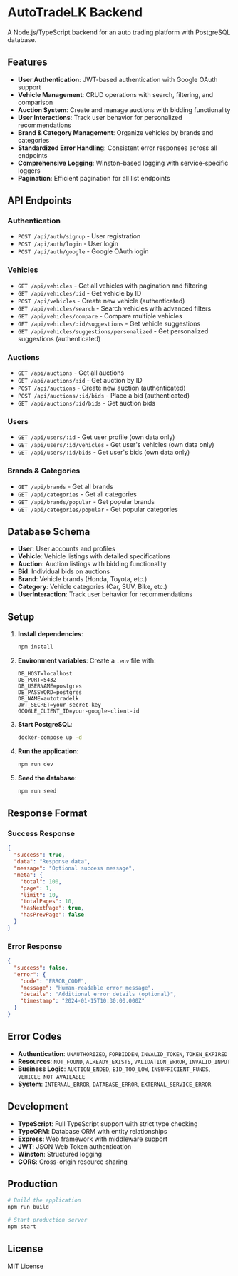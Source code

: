 # AutoTradeLK Backend

A Node.js/TypeScript backend for an auto trading platform with PostgreSQL database.

## Features

- **User Authentication**: JWT-based authentication with Google OAuth support
- **Vehicle Management**: CRUD operations with search, filtering, and comparison
- **Auction System**: Create and manage auctions with bidding functionality
- **User Interactions**: Track user behavior for personalized recommendations
- **Brand & Category Management**: Organize vehicles by brands and categories
- **Standardized Error Handling**: Consistent error responses across all endpoints
- **Comprehensive Logging**: Winston-based logging with service-specific loggers
- **Pagination**: Efficient pagination for all list endpoints

## API Endpoints

### Authentication

- `POST /api/auth/signup` - User registration
- `POST /api/auth/login` - User login
- `POST /api/auth/google` - Google OAuth login

### Vehicles

- `GET /api/vehicles` - Get all vehicles with pagination and filtering
- `GET /api/vehicles/:id` - Get vehicle by ID
- `POST /api/vehicles` - Create new vehicle (authenticated)
- `GET /api/vehicles/search` - Search vehicles with advanced filters
- `GET /api/vehicles/compare` - Compare multiple vehicles
- `GET /api/vehicles/:id/suggestions` - Get vehicle suggestions
- `GET /api/vehicles/suggestions/personalized` - Get personalized suggestions (authenticated)

### Auctions

- `GET /api/auctions` - Get all auctions
- `GET /api/auctions/:id` - Get auction by ID
- `POST /api/auctions` - Create new auction (authenticated)
- `POST /api/auctions/:id/bids` - Place a bid (authenticated)
- `GET /api/auctions/:id/bids` - Get auction bids

### Users

- `GET /api/users/:id` - Get user profile (own data only)
- `GET /api/users/:id/vehicles` - Get user's vehicles (own data only)
- `GET /api/users/:id/bids` - Get user's bids (own data only)

### Brands & Categories

- `GET /api/brands` - Get all brands
- `GET /api/categories` - Get all categories
- `GET /api/brands/popular` - Get popular brands
- `GET /api/categories/popular` - Get popular categories

## Database Schema

- **User**: User accounts and profiles
- **Vehicle**: Vehicle listings with detailed specifications
- **Auction**: Auction listings with bidding functionality
- **Bid**: Individual bids on auctions
- **Brand**: Vehicle brands (Honda, Toyota, etc.)
- **Category**: Vehicle categories (Car, SUV, Bike, etc.)
- **UserInteraction**: Track user behavior for recommendations

## Setup

1. **Install dependencies**:

   ```bash
   npm install
   ```

2. **Environment variables**:
   Create a `.env` file with:

   ```
   DB_HOST=localhost
   DB_PORT=5432
   DB_USERNAME=postgres
   DB_PASSWORD=postgres
   DB_NAME=autotradelk
   JWT_SECRET=your-secret-key
   GOOGLE_CLIENT_ID=your-google-client-id
   ```

3. **Start PostgreSQL**:

   ```bash
   docker-compose up -d
   ```

4. **Run the application**:

   ```bash
   npm run dev
   ```

5. **Seed the database**:
   ```bash
   npm run seed
   ```

## Response Format

### Success Response

```json
{
  "success": true,
  "data": "Response data",
  "message": "Optional success message",
  "meta": {
    "total": 100,
    "page": 1,
    "limit": 10,
    "totalPages": 10,
    "hasNextPage": true,
    "hasPrevPage": false
  }
}
```

### Error Response

```json
{
  "success": false,
  "error": {
    "code": "ERROR_CODE",
    "message": "Human-readable error message",
    "details": "Additional error details (optional)",
    "timestamp": "2024-01-15T10:30:00.000Z"
  }
}
```

## Error Codes

- **Authentication**: `UNAUTHORIZED`, `FORBIDDEN`, `INVALID_TOKEN`, `TOKEN_EXPIRED`
- **Resources**: `NOT_FOUND`, `ALREADY_EXISTS`, `VALIDATION_ERROR`, `INVALID_INPUT`
- **Business Logic**: `AUCTION_ENDED`, `BID_TOO_LOW`, `INSUFFICIENT_FUNDS`, `VEHICLE_NOT_AVAILABLE`
- **System**: `INTERNAL_ERROR`, `DATABASE_ERROR`, `EXTERNAL_SERVICE_ERROR`

## Development

- **TypeScript**: Full TypeScript support with strict type checking
- **TypeORM**: Database ORM with entity relationships
- **Express**: Web framework with middleware support
- **JWT**: JSON Web Token authentication
- **Winston**: Structured logging
- **CORS**: Cross-origin resource sharing

## Production

```bash
# Build the application
npm run build

# Start production server
npm start
```

## License

MIT License
